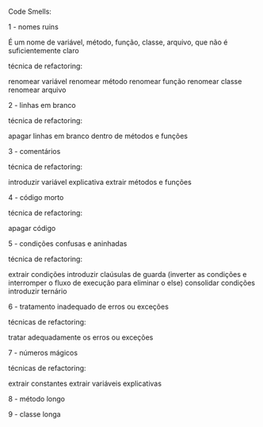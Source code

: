 Code Smells:

1 - nomes ruins

É um nome de variável, método, função, classe, arquivo, que não é suficientemente claro

técnica de refactoring:

renomear variável
renomear método
renomear função
renomear classe
renomear arquivo

2 - linhas em branco

técnica de refactoring:

apagar linhas em branco dentro de métodos e funções

3 - comentários

técnica de refactoring:

introduzir variável explicativa
extrair métodos e funções

4 - código morto

técnica de refactoring:

apagar código

5 - condições confusas e aninhadas

técnica de refactoring:

extrair condições
introduzir claúsulas de guarda (inverter as condições e interromper o fluxo de execução para eliminar o else)
consolidar condições
introduzir ternário

6 - tratamento inadequado de erros ou exceções

técnicas de refactoring:

tratar adequadamente os erros ou exceções

7 - números mágicos

técnicas de refactoring:

extrair constantes
extrair variáveis explicativas

8 - método longo

9 - classe longa